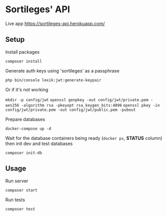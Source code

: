 # Sortileges' API

Live app https://sortileges-api.herokuapp.com/

## Setup

Install packages

`composer install`

Generate auth keys using 'sortileges' as a passphrase

`php bin/console lexik:jwt:generate-keypair`

Or if it's not working

`mkdir -p config/jwt`
`openssl genpkey -out config/jwt/private.pem -aes256 -algorithm rsa -pkeyopt rsa_keygen_bits:4096`
`openssl pkey -in config/jwt/private.pem -out config/jwt/public.pem -pubout`

Prepare databases

`docker-compose up -d`

Wait for the database containers being ready (`docker ps`, **STATUS** column) then init dev and test databases

`composer init-db`

## Usage

Run server

`composer start`

Run tests

`composer test`
